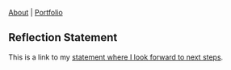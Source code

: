 [About](about.html)  |  [Portfolio](portfolio.html)

## Reflection Statement ##





This is a link to my [statement where I look forward to next steps](lookingforward.html).
